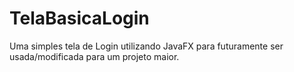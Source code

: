 # TelaBasicaLogin
Uma simples tela de Login utilizando JavaFX para futuramente ser usada/modificada para um projeto maior.
